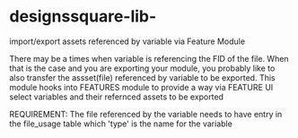 designssquare-lib-
================================

import/export assets referenced by variable via Feature Module


There may be a times when variable is referencing the FID of the file. When that is the case and you are exporting 
your module, you probably like to also transfer the assset(file) referenced by variable to be exported. This module 
hooks into FEATURES module to provide a way via FEATURE UI select variables and their refernced assets to be exported

REQUIREMENT:
The file referenced by the variable needs to have entry in the file_usage table which 'type' is the name for the variable
